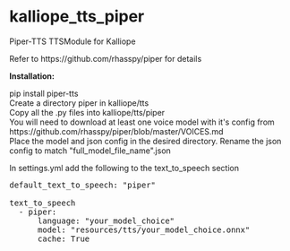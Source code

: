 # kalliope_tts_piper
Piper-TTS TTSModule for Kalliope<br/>
<p>Refer to https://github.com/rhasspy/piper for details </p>

<b>Installation:</b>
<p>pip install piper-tts<br/>
Create a directory piper in kalliope/tts<br/>
Copy all the .py files into kalliope/tts/piper<br/>
You will need to download at least one voice model with it's config from https://github.com/rhasspy/piper/blob/master/VOICES.md<BR/>
Place the model and json config in the desired directory. Rename the json config to match "full_model_file_name".json</p>

In settings.yml add the following to the text_to_speech section<br/>
<pre>
default_text_to_speech: "piper"

text_to_speech
  - piper:
      language: "your_model_choice"
      model: "resources/tts/your_model_choice.onnx"
      cache: True
</pre>


